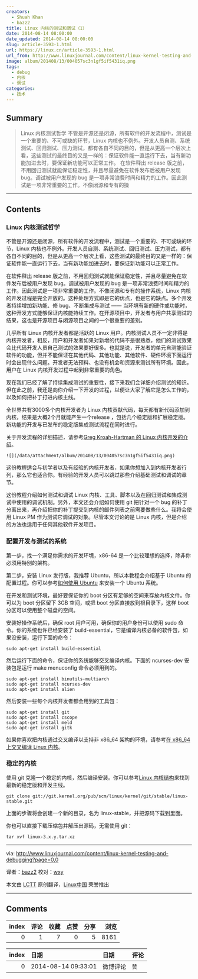 ```yaml
---
creators:
  - Shuah Khan
  - bazz2
title: Linux 内核的测试和调试（1）
date: 2014-08-14 08:00:00
date_updated: 2014-08-14 08:00:00
slug: article-3593-1.html
url: https://linux.cn/article-3593-1.html
url_from: http://www.linuxjournal.com/content/linux-kernel-testing-and-debugging?page=0,0
image: album/201408/13/004057sc3n1gf5if5431iq.png
tags:
  - debug
  - 内核
  - 调试
categories:
  - 技术
---
```


## Summary

> Linux 内核测试哲学 不管是开源还是闭源，所有软件的开发流程中，测试是一个重要的、不可或缺的环节，Linux 内核也不例外。开发人员自测、系统测试、回归测试、压力测试，都有各自不同的目的，但是从更高一个层次上看，这些测试的最终目的又是一样的：保证软件能一直运行下去，当有新功能加进去时，要保证新功能可以正常工作。 在软件释出 release 版之前，不用回归测试就能保证稳定性，并且尽量避免在软件发布后被用户发现 bug。调试被用户发现的 bug 是一项非常浪费时间和精力的工作。因此测试是一项非常重要的工作。不像闭源和专有的操

***

<!-- more -->

## Contents

### Linux 内核测试哲学

不管是开源还是闭源，所有软件的开发流程中，测试是一个重要的、不可或缺的环节，Linux 内核也不例外。开发人员自测、系统测试、回归测试、压力测试，都有各自不同的目的，但是从更高一个层次上看，这些测试的最终目的又是一样的：保证软件能一直运行下去，当有新功能加进去时，要保证新功能可以正常工作。

在软件释出 release 版之前，不用回归测试就能保证稳定性，并且尽量避免在软件发布后被用户发现 bug。调试被用户发现的 bug 是一项非常浪费时间和精力的工作。因此测试是一项非常重要的工作。不像闭源和专有的操作系统，Linux 内核的开发过程是完全开放的。这种处理方式即是它的优点，也是它的缺点。多个开发者持续增加新功能、修 bug、不断集成与测试 —— 当环境有新的硬件或功能时，这种开发方式能够保证内核能持续工作。在开源项目中，开发者与用户共享测试的结果，这也是开源项目与闭源项目之间的一个很重要的差别。

几乎所有 Linux 内核开发者都是活跃的 Linux 用户。内核测试人员不一定非得是内核开发者，相反，用户和开发者如果对新增的代码不是很熟悉，他们的测试效果会比代码开发人员自己测试的效果要好很多。也就是说，开发者的单元自测能验证软件的功能，但并不能保证在其他代码、其他功能、其他软件、硬件环境下面运行时会出现什么问题。开发者无法预料、也没有机会和资源来测试所有环境。因此，用户在 Linux 内核开发过程中起到非常重要的角色。

现在我们已经了解了持续集成测试的重要性，接下来我们会详细介绍测试的知识。但在此之前，我还是向你介绍一下开发的过程，以便让大家了解它是怎么工作的，以及如何把补丁打进内核主线。

全世界共有3000多个内核开发者为 Linux 内核贡献代码，每天都有新代码添加到内核，结果是大概2个月就能产生一个release ，包括几个稳定版和扩展稳定版。新功能的开发与已发布的稳定版集成测试流程在同时进行。

关于开发流程的详细描述，请参考[Greg Kroah-Hartman 的 Linux 内核开发的介绍](http://events.linuxfoundation.org/images/stories/pdf/als2012_gregkh.pdf)。

`![](/data/attachment/album/201408/13/004057sc3n1gf5if5431iq.png)`

这份教程适合与初学者以及有经验的内核开发者，如果你想加入到内核开发者行列，那么它也适合你。有经验的开发人员可以跳过那些介绍基础测试和调试的章节。

这份教程介绍如何测试和调试 Linux 内核、工具、脚本以及在回归测试和集成测试中使用的调试机制。另外，本文还会介绍如何使用 git 把针对一个 bug 的补丁分离出来，再介绍把你的补丁提交到内核的邮件列表之前需要做些什么。我将会使用 Linux PM 作为测试它调试的对象。尽管本文讨论的是 Linux 内核，但是介绍的方法也适用于任何其他软件开发项目。

### 配置开发与测试的系统

第一步，找一个满足你需求的开发环境，x86-64 是一个比较理想的选择，除非你必须用特别的架构。

第二步，安装 Linux 发行版，我推荐 Ubuntu，所以本教程会介绍基于 Ubuntu 的配置过程。你可以参考[如何使用 Ubuntu](http://howtoubuntu.org/) 来安装一个 Ubuntu 系统。

在开发和测试环境，最好要保证你的 boot 分区有足够的空间来存放内核文件。你可以为 boot 分区留下 3GB 空间，或把 boot 分区直接放到根目录下，这样 boot 分区可以使用整个磁盘的空间。

安装好操作系统后，确保 root 用户可用，确保你的用户身份可以使用 sudo 命令。你的系统也许已经安装了 build-essential，它是编译内核必备的软件包，如果没安装，运行下面的命令：

```shell
sudo apt-get install build-essential
```

然后运行下面的命令，保证你的系统能够交叉编译内核。下面的 ncurses-dev 安装包是运行 make menuconfig 命令必须用到的。

```shell
sudo apt-get install binutils-multiarch
sudo apt-get install ncurses-dev
sudo apt-get install alien
```

然后安装一些每个内核开发者都会用到的工具包：

```shell
sudo apt-get install git
sudo apt-get install cscope
sudo apt-get install meld
sudo apt-get install gitk
```

如果你喜欢把内核通过交叉编译以支持非 x86\_64 架构的环境，请参考[在 x86\_64 上交叉编译 Linux 内核](http://linuxdriverproject.org/mediawiki/index.php/Cross-compiling_Linux_kernel_on_x86_64)。

### 稳定的内核

使用 git 克隆一个稳定的内核，然后编译安装。你可以参考[Linux 内核结构](https://www.kernel.org/)来找到最新的稳定版和开发主线。

```shell
git clone git://git.kernel.org/pub/scm/linux/kernel/git/stable/linux-stable.git
```

上面的步骤将会创建一个新的目录，名为 linux-stable，并把源码下载到里面。

你也可以直接下载压缩包并解压出源码，无需使用 git：

```shell
tar xvf linux-3.x.y.tar.xz
```

---

via: <http://www.linuxjournal.com/content/linux-kernel-testing-and-debugging?page=0,0>

译者：[bazz2](https://github.com/bazz2) 校对：[wxy](https://github.com/%E6%A0%A1%E5%AF%B9%E8%80%85ID)

本文由 [LCTT](https://github.com/LCTT/TranslateProject) 原创翻译，[Linux中国](https://linux.cn/) 荣誉推出

***

## Comments


|   index |   评论 |   收藏 |   点赞 |   分享 |   浏览 |
|--------:|-------:|-------:|-------:|-------:|-------:|
|       0 |      1 |      7 |      0 |      5 |   8161 |

|   index | 日期                | 日期     | 评论   |
|--------:|:--------------------|:---------|:-------|
|       0 | 2014-08-14 09:33:01 | 微博评论 | `赞`   |
